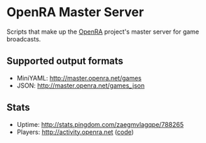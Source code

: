 OpenRA Master Server
====================

Scripts that make up the [OpenRA](http://www.openra.net) project's master server for game broadcasts.

Supported output formats
------------------------
 * MiniYAML: http://master.openra.net/games
 * JSON: http://master.openra.net/games_json

Stats
-----
 * Uptime: http://stats.pingdom.com/zaegmvlagqpe/788265
 * Players: http://activity.openra.net ([code](https://github.com/ihptru/OpenRA-InternalActivityStats))
